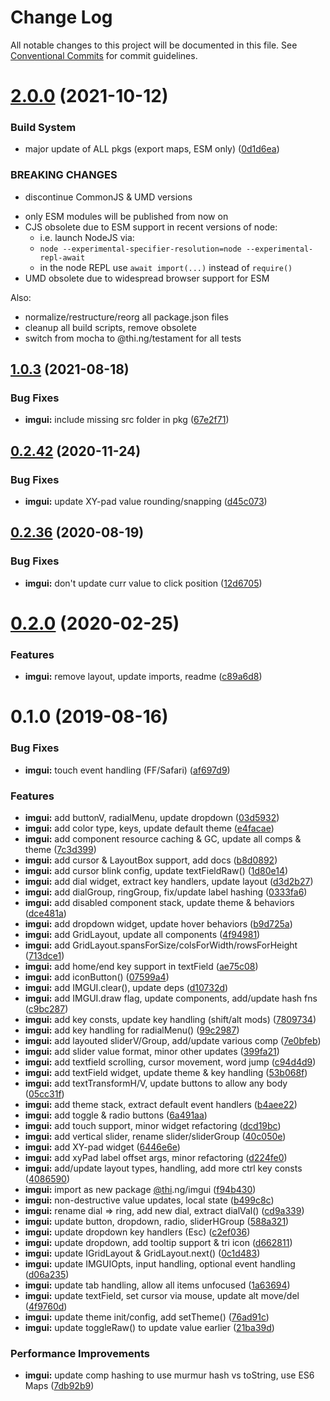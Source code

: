 # Change Log

All notable changes to this project will be documented in this file.
See [Conventional Commits](https://conventionalcommits.org) for commit guidelines.

# [2.0.0](https://github.com/thi-ng/umbrella/compare/@thi.ng/imgui@1.0.7...@thi.ng/imgui@2.0.0) (2021-10-12)


### Build System

* major update of ALL pkgs (export maps, ESM only) ([0d1d6ea](https://github.com/thi-ng/umbrella/commit/0d1d6ea9fab2a645d6c5f2bf2591459b939c09b6))


### BREAKING CHANGES

* discontinue CommonJS & UMD versions

- only ESM modules will be published from now on
- CJS obsolete due to ESM support in recent versions of node:
  - i.e. launch NodeJS via:
  - `node --experimental-specifier-resolution=node --experimental-repl-await`
  - in the node REPL use `await import(...)` instead of `require()`
- UMD obsolete due to widespread browser support for ESM

Also:
- normalize/restructure/reorg all package.json files
- cleanup all build scripts, remove obsolete
- switch from mocha to @thi.ng/testament for all tests






##  [1.0.3](https://github.com/thi-ng/umbrella/compare/@thi.ng/imgui@1.0.2...@thi.ng/imgui@1.0.3) (2021-08-18)

###  Bug Fixes

- **imgui:** include missing src folder in pkg ([67e2f71](https://github.com/thi-ng/umbrella/commit/67e2f71e098a57677d8a44a44b30c31ae11546ca))

##  [0.2.42](https://github.com/thi-ng/umbrella/compare/@thi.ng/imgui@0.2.41...@thi.ng/imgui@0.2.42) (2020-11-24)

###  Bug Fixes

- **imgui:** update XY-pad value rounding/snapping ([d45c073](https://github.com/thi-ng/umbrella/commit/d45c073cea07dd35035a3be3e0ba94e2bc89cf69))

##  [0.2.36](https://github.com/thi-ng/umbrella/compare/@thi.ng/imgui@0.2.35...@thi.ng/imgui@0.2.36) (2020-08-19)

###  Bug Fixes

- **imgui:** don't update curr value to click position ([12d6705](https://github.com/thi-ng/umbrella/commit/12d670515ecf7b44ca3143b933a459e760e4d918))

#  [0.2.0](https://github.com/thi-ng/umbrella/compare/@thi.ng/imgui@0.1.7...@thi.ng/imgui@0.2.0) (2020-02-25)

###  Features

- **imgui:** remove layout, update imports, readme ([c89a6d8](https://github.com/thi-ng/umbrella/commit/c89a6d8c200631f257cb8051214848ebd88cdd9a))

#  0.1.0 (2019-08-16)

###  Bug Fixes

- **imgui:** touch event handling (FF/Safari) ([af697d9](https://github.com/thi-ng/umbrella/commit/af697d9))

###  Features

- **imgui:** add buttonV, radialMenu, update dropdown ([03d5932](https://github.com/thi-ng/umbrella/commit/03d5932))
- **imgui:** add color type, keys, update default theme ([e4facae](https://github.com/thi-ng/umbrella/commit/e4facae))
- **imgui:** add component resource caching & GC, update all comps & theme ([7c3d399](https://github.com/thi-ng/umbrella/commit/7c3d399))
- **imgui:** add cursor & LayoutBox support, add docs ([b8d0892](https://github.com/thi-ng/umbrella/commit/b8d0892))
- **imgui:** add cursor blink config, update textFieldRaw() ([1d80e14](https://github.com/thi-ng/umbrella/commit/1d80e14))
- **imgui:** add dial widget, extract key handlers, update layout ([d3d2b27](https://github.com/thi-ng/umbrella/commit/d3d2b27))
- **imgui:** add dialGroup, ringGroup, fix/update label hashing ([0333fa6](https://github.com/thi-ng/umbrella/commit/0333fa6))
- **imgui:** add disabled component stack, update theme & behaviors ([dce481a](https://github.com/thi-ng/umbrella/commit/dce481a))
- **imgui:** add dropdown widget, update hover behaviors ([b9d725a](https://github.com/thi-ng/umbrella/commit/b9d725a))
- **imgui:** add GridLayout, update all components ([4f94981](https://github.com/thi-ng/umbrella/commit/4f94981))
- **imgui:** add GridLayout.spansForSize/colsForWidth/rowsForHeight ([713dce1](https://github.com/thi-ng/umbrella/commit/713dce1))
- **imgui:** add home/end key support in textField ([ae75c08](https://github.com/thi-ng/umbrella/commit/ae75c08))
- **imgui:** add iconButton() ([07599a4](https://github.com/thi-ng/umbrella/commit/07599a4))
- **imgui:** add IMGUI.clear(), update deps ([d10732d](https://github.com/thi-ng/umbrella/commit/d10732d))
- **imgui:** add IMGUI.draw flag, update components, add/update hash fns ([c9bc287](https://github.com/thi-ng/umbrella/commit/c9bc287))
- **imgui:** add key consts, update key handling (shift/alt mods) ([7809734](https://github.com/thi-ng/umbrella/commit/7809734))
- **imgui:** add key handling for radialMenu() ([99c2987](https://github.com/thi-ng/umbrella/commit/99c2987))
- **imgui:** add layouted sliderV/Group, add/update various comp ([7e0bfeb](https://github.com/thi-ng/umbrella/commit/7e0bfeb))
- **imgui:** add slider value format, minor other updates ([399fa21](https://github.com/thi-ng/umbrella/commit/399fa21))
- **imgui:** add textfield scrolling, cursor movement, word jump ([c94d4d9](https://github.com/thi-ng/umbrella/commit/c94d4d9))
- **imgui:** add textField widget, update theme & key handling ([53b068f](https://github.com/thi-ng/umbrella/commit/53b068f))
- **imgui:** add textTransformH/V, update buttons to allow any body ([05cc31f](https://github.com/thi-ng/umbrella/commit/05cc31f))
- **imgui:** add theme stack, extract default event handlers ([b4aee22](https://github.com/thi-ng/umbrella/commit/b4aee22))
- **imgui:** add toggle & radio buttons ([6a491aa](https://github.com/thi-ng/umbrella/commit/6a491aa))
- **imgui:** add touch support, minor widget refactoring ([dcd19bc](https://github.com/thi-ng/umbrella/commit/dcd19bc))
- **imgui:** add vertical slider, rename slider/sliderGroup ([40c050e](https://github.com/thi-ng/umbrella/commit/40c050e))
- **imgui:** add XY-pad widget ([6446e6e](https://github.com/thi-ng/umbrella/commit/6446e6e))
- **imgui:** add xyPad label offset args, minor refactoring ([d224fe0](https://github.com/thi-ng/umbrella/commit/d224fe0))
- **imgui:** add/update layout types, handling, add more ctrl key consts ([4086590](https://github.com/thi-ng/umbrella/commit/4086590))
- **imgui:** import as new package [@thi](https://github.com/thi).ng/imgui ([f94b430](https://github.com/thi-ng/umbrella/commit/f94b430))
- **imgui:** non-destructive value updates, local state ([b499c8c](https://github.com/thi-ng/umbrella/commit/b499c8c))
- **imgui:** rename dial => ring, add new dial, extract dialVal() ([cd9a339](https://github.com/thi-ng/umbrella/commit/cd9a339))
- **imgui:** update button, dropdown, radio, sliderHGroup ([588a321](https://github.com/thi-ng/umbrella/commit/588a321))
- **imgui:** update dropdown key handlers (Esc) ([c2ef036](https://github.com/thi-ng/umbrella/commit/c2ef036))
- **imgui:** update dropdown, add tooltip support & tri icon ([d662811](https://github.com/thi-ng/umbrella/commit/d662811))
- **imgui:** update IGridLayout & GridLayout.next() ([0c1d483](https://github.com/thi-ng/umbrella/commit/0c1d483))
- **imgui:** update IMGUIOpts, input handling, optional event handling ([d06a235](https://github.com/thi-ng/umbrella/commit/d06a235))
- **imgui:** update tab handling, allow all items unfocused ([1a63694](https://github.com/thi-ng/umbrella/commit/1a63694))
- **imgui:** update textField, set cursor via mouse, update alt move/del ([4f9760d](https://github.com/thi-ng/umbrella/commit/4f9760d))
- **imgui:** update theme init/config, add setTheme() ([76ad91c](https://github.com/thi-ng/umbrella/commit/76ad91c))
- **imgui:** update toggleRaw() to update value earlier ([21ba39d](https://github.com/thi-ng/umbrella/commit/21ba39d))

###  Performance Improvements

- **imgui:** update comp hashing to use murmur hash vs toString, use ES6 Maps ([7db92b9](https://github.com/thi-ng/umbrella/commit/7db92b9))

